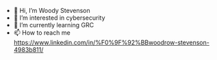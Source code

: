 - 👋 Hi, I’m Woody Stevenson
- 👀 I’m interested in cybersecurity
- 🌱 I’m currently learning GRC
- 📫 How to reach me https://www.linkedin.com/in/%F0%9F%92%BBwoodrow-stevenson-4983b811/
 


<!---
WStevenson33/WStevenson33 is a ✨ special ✨ repository because its `README.md` (this file) appears on your GitHub profile.
You can click the Preview link to take a look at your changes.
--->
